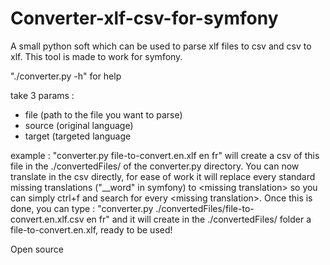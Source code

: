 # Converter-xlf-csv-for-symfony
A small python soft which can be used to parse xlf files to csv and csv to xlf. This tool is made to work for symfony.

"./converter.py -h" for help

take 3 params : 
- file (path to the file you want to parse)
- source (original language)
- target (targeted language

example :
"converter.py file-to-convert.en.xlf en fr" will create a csv of this file in the ./convertedFiles/ of the converter.py directory.
You can now translate in the csv directly, for ease of work it will replace every standard missing translations ("__word" in symfony) to \<missing translation> so you can simply ctrl+f and search for every \<missing translation>. Once this is done, you can type :
"converter.py ./convertedFiles/file-to-convert.en.xlf.csv en fr" and it will create in the ./convertedFiles/ folder a file-to-convert.en.xlf, ready to be used!

Open source
